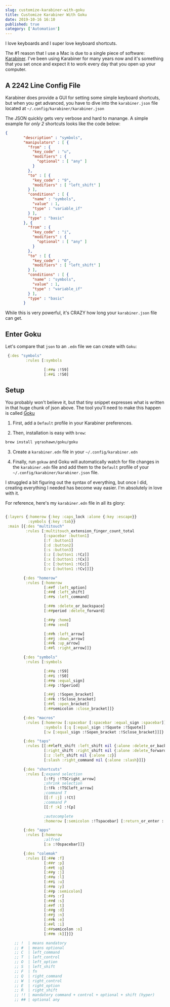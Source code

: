 ```yaml
---
slug: customize-karabiner-with-goku
title: Customize Karabiner With Goku
date: 2019-10-16 16:10
published: true
category: ['Automation']
---
```


I love keyboards and I super love keyboard shortcuts.

The #1 reason that I use a Mac is due to a single piece of software: [Karabiner](https://pqrs.org/osx/karabiner/).
I've been using Karabiner for many years now and it's something that you set once and expect it to work every
day that you open up your computer.

## A 2242 Line Config File

Karabiner does provide a GUI for setting some simple keyboard shortcuts, but when you get advanced, you have
to dive into the `karabiner.json` file located at `~/.config/karabiner/karabiner.json`

The JSON quickly gets very verbose and hard to manange. A simple example for _only 2_ shortcuts looks like the code below:

```json
{
        "description" : "symbols",
        "manipulators" : [ {
          "from" : {
            "key_code" : "u",
            "modifiers" : {
              "optional" : [ "any" ]
            }
          },
          "to" : [ {
            "key_code" : "9",
            "modifiers" : [ "left_shift" ]
          } ],
          "conditions" : [ {
            "name" : "symbols",
            "value" : 1,
            "type" : "variable_if"
          } ],
          "type" : "basic"
        }, {
          "from" : {
            "key_code" : "i",
            "modifiers" : {
              "optional" : [ "any" ]
            }
          },
          "to" : [ {
            "key_code" : "0",
            "modifiers" : [ "left_shift" ]
          } ],
          "conditions" : [ {
            "name" : "symbols",
            "value" : 1,
            "type" : "variable_if"
          } ],
          "type" : "basic"
        }
```

While this is very powerful, it's CRAZY how long your `karabiner.json` file can get.

## Enter Goku

Let's compare that `json` to an `.edn` file we can create with `Goku`:

```clojure
 {:des "symbols"
         :rules [:symbols

                 [:##u :!S9]
                 [:##i :!S0]
```

## Setup

You probably won't believe it, but that tiny snippet expresses what is written in that huge chunk of json above.
The tool you'll need to make this happen is called [Goku](https://github.com/yqrashawn/GokuRakuJoudo)

1. First, add a `Default` profile in your Karabiner preferences.

2. Then, installation is easy with `brew`:

```bash
brew install yqrashawn/goku/goku
```

3. Create a `karabiner.edn` file in your `~/.config/karabiner.edn`

4. Finally, run `gokuw` and Goku will automatically watch for file changes in the `karabiner.edn` file and
   add them to the `Default` profile of your `~/.config/karabiner/karabiner.json` file.

I struggled a bit figuring out the syntax of everything, but once I did, creating everything I needed has
become way easier. I'm absolutely in love with it.

For reference, here's my `karabiner.edn` file in all its glory:

```clojure

{:layers {:homerow {:key :caps_lock :alone {:key :escape}}
          :symbols {:key :tab}}
 :main [{:des "multitouch"
         :rules [:multitouch_extension_finger_count_total
                 [:spacebar :button1]
                 [:f :button1]
                 [:d :button2]
                 [:s :button3]
                 [:z [:button1 :!Cz]]
                 [:x [:button1 :!Cx]]
                 [:c [:button1 :!Cc]]
                 [:v [:button1 :!Cv]]]}

        {:des "homerow"
         :rules [:homerow
                 [:##f :left_option]
                 [:##d :left_shift]
                 [:##s :left_command]

                 [:##n :delete_or_backspace]
                 [:##period :delete_forward]

                 [:##y :home]
                 [:##o :end]

                 [:##h :left_arrow]
                 [:##j :down_arrow]
                 [:##k :up_arrow]
                 [:##l :right_arrow]]}

        {:des "symbols"
         :rules [:symbols

                 [:##u :!S9]
                 [:##i :!S0]
                 [:##o :equal_sign]
                 [:##p :!Speriod]

                 [:##j :!Sopen_bracket]
                 [:##k :!Sclose_bracket]
                 [:##l :open_bracket]
                 [:##semicolon :close_bracket]]}

        {:des "macros"
         :rules [:homerow [:spacebar [:spacebar :equal_sign :spacebar]]
                 :symbols [:q [:equal_sign :!Squote :!Squote]]
                 [:w [:equal_sign :!Sopen_bracket :!Sclose_bracket]]]}

        {:des "taps"
         :rules [[:##left_shift :left_shift nil {:alone :delete_or_backspace}]
                 [:right_shift :right_shift nil {:alone :delete_forward}]
                 [:z :left_shift nil {:alone :z}]
                 [:slash :right_command nil {:alone :slash}]]}

        {:des "shortcuts"
         :rules [;expand selection
                 [:!Fj :!TSCright_arrow]
                 ;shrink selection
                 [:!Fk :!TSCleft_arrow]
                 ;command T
                 [[:f :j] :!Ct]
                 ;command P
                 [[:f :k] :!Cp]

                 ;autocomplete
                 :homerow [:semicolon :!Tspacebar] [:return_or_enter :!Creturn_or_enter]]}

        {:des "apps"
         :rules [:homerow
                 ;alfred
                 [:a :!Ospacebar]]}

        {:des "colemak"
         :rules [[:##e :f]
                 [:##r :p]
                 [:##t :g]
                 [:##y :j]
                 [:##u :l]
                 [:##i :u]
                 [:##o :y]
                 [:##p :semicolon]
                 [:##s :r]
                 [:##d :s]
                 [:##f :t]
                 [:##g :d]
                 [:##j :n]
                 [:##k :e]
                 [:##l :i]
                 [:##semicolon :o]
                 [:##n :k]]}]}

    ;; !  | means mandatory
    ;; #  | means optional
    ;; C  | left_command
    ;; T  | left_control
    ;; O  | left_option
    ;; S  | left_shift
    ;; F  | fn
    ;; Q  | right_command
    ;; W  | right_control
    ;; E  | right_option
    ;; R  | right_shift
    ;; !! | mandatory command + control + optional + shift (hyper)
    ;; ## | optional any
```
